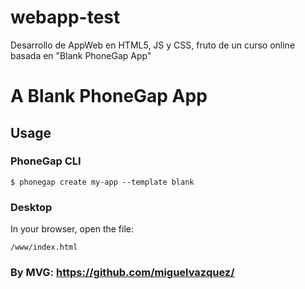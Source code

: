 # webapp-test
Desarrollo de AppWeb en HTML5, JS y CSS, fruto de un curso online basada en "Blank PhoneGap App"

# A Blank PhoneGap App

## Usage

### PhoneGap CLI

    $ phonegap create my-app --template blank

### Desktop

In your browser, open the file:

    /www/index.html

### By MVG: https://github.com/miguelvazquez/
